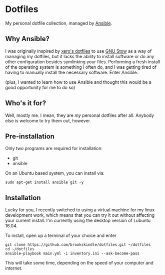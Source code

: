 # Dotfiles
My personal dotfile collection, managed by [Ansible](https://www.ansible.com).

## Why Ansible?
I was originally inspired by [xero's
dotfiles](https://github.com/xero/dotfiles) to use [GNU
Stow](https://www.gnu.org/software/stow) as a way of managing my dotfiles, but
it lacks the ability to install software or do any other configuration besides
symlinking your files. Performing a fresh install of the operating system is
something I often do, and I was getting tired of having to manually install the
necessary software. Enter Ansible.

(plus, I wanted to learn how to use Ansible and thought this would be a good
opportunity for me to do so)

## Who's it for?
Well, mostly me. I mean, they are *my* personal dotfiles after all. Anybody
else is welcome to try them out, however.

## Pre-installation
Only two programs are required for installation:
* git
* ansible

On an Ubuntu based system, you can install via:
```
sudo apt-get install ansible git -y
```

## Installation
Lucky for you, I recently switched to using a virtual machine for my linux
development work, which means that you can try it out without affecting your
current install. I'm currently using the desktop version of Lubuntu 16.04.

To install, open up a terminal of your choice and enter

```
git clone https://github.com/brookskindle/dotfiles.git ~/dotfiles
cd ~/dotfiles
ansible-playbook main.yml -i inventory.ini --ask-become-pass
```

This will take some time, depending on the speed of your computer and internet.
